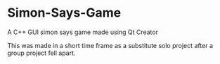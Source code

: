 # Simon-Says-Game
A C++ GUI simon says game made using Qt Creator

This was made in a short time frame as a substitute solo project after a group project fell apart.
